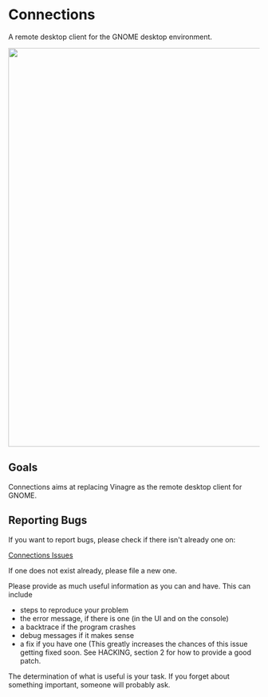 # Connections

A remote desktop client for the GNOME desktop environment.

<img src="https://gitlab.gnome.org/felipeborges/connections/-/raw/master/data/screenshot.png" width="800"/>

## Goals

Connections aims at replacing Vinagre as the remote desktop client for GNOME.

## Reporting Bugs

If you want to report bugs, please check if there isn't already one on:

 [Connections Issues](https://gitlab.gnome.org/felipeborges/connections/issues)

If one does not exist already, please file a new one.

Please provide as much useful information as you can and have. This can
include

* steps to reproduce your problem
* the error message, if there is one (in the UI and on the console)
* a backtrace if the program crashes
* debug messages if it makes sense
* a fix if you have one (This greatly increases the chances of this issue
  getting fixed soon. See HACKING, section 2 for how to provide a good patch.

The determination of what is useful is your task. If you forget about
something important, someone will probably ask.
